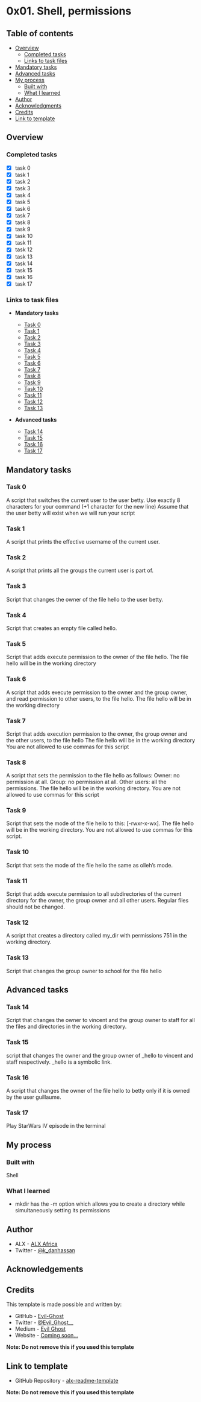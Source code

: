 # 0x01. Shell, permissions

## Table of contents

 
- [Overview](#overview)
  - [Completed tasks](#completed-tasks)
  - [Links to task files](#links-to-task-files)
- [Mandatory tasks](#mandatory-tasks)
- [Advanced tasks](#advanced-tasks)
- [My process](#my-process)
  - [Built with](#built-with)
  - [What I learned](#what-i-learned)
- [Author](#author)
- [Acknowledgments](#acknowledgements)
- [Credits](#credits)
- [Link to template](#link-to-template)

## Overview

### Completed tasks

- [x] task 0
- [x] task 1
- [x] task 2
- [x] task 3
- [x] task 4
- [x] task 5
- [x] task 6
- [x] task 7
- [x] task 8
- [x] task 9
- [x] task 10
- [x] task 11
- [x] task 12
- [x] task 13
- [x] task 14
- [x] task 15
- [x] task 16
- [x] task 17

### Links to task files

- **Mandatory tasks**
  - [Task 0][Task 0]
  - [Task 1][Task 1]
  - [Task 2][Task 2]
  - [Task 3][Task 3]
  - [Task 4][Task 4]
  - [Task 5][Task 5]
  - [Task 6][Task 6]
  - [Task 7][Task 7]
  - [Task 8][Task 8]
  - [Task 9][Task 9]
  - [Task 10][Task 10]
  - [Task 11][Task 11]
  - [Task 12][Task 12]
  - [Task 13][Task 13]

- **Advanced tasks**
  - [Task 14][Task 14]
  - [Task 15][Task 15]
  - [Task 16][Task 16]
  - [Task 17][Task 17]

[Task 0]: ./0-iam_betty
[Task 1]: ./1-who_am_i
[Task 2]: ./2-groups
[Task 3]: ./3-new_owner
[Task 4]: ./4-empty
[Task 5]: ./5-execute
[Task 6]: ./6-multiple_permissions
[Task 7]: ./7-everybody
[Task 8]: ./8-James_Bond
[Task 9]: ./9-John_Doe
[Task 10]: ./10-mirror_permissions
[Task 11]: ./11-directories_permissions
[Task 12]: ./12-directory_permissions
[Task 13]: ./13-change_group
[Task 14]: ./100-change_owner_and_group
[Task 15]: ./101-symbolic_link_permissions
[Task 16]: ./102-if_only
[Task 17]: ./103-Star_Wars

## Mandatory tasks

### Task 0
A script that switches the current user to the user betty.
Use exactly 8 characters for your command (+1 character for the new line)
Assume that the user betty will exist when we will run your script

### Task 1
A script that prints the effective username of the current user.

### Task 2
A script that prints all the groups the current user is part of.

### Task 3
Script that changes the owner of the file hello to the user betty.

### Task 4
Script that creates an empty file called hello.

### Task 5
Script that adds execute permission to the owner of the file hello.
The file hello will be in the working directory

### Task 6
A script that adds execute permission to the owner and the group owner, and read permission to other users, to the file hello.
The file hello will be in the working directory

### Task 7
Script that adds execution permission to the owner, the group owner and the other users, to the file hello
The file hello will be in the working directory
You are not allowed to use commas for this script

### Task 8
A script that sets the permission to the file hello as follows:
Owner: no permission at all.
Group: no permission at all.
Other users: all the permissions.
The file hello will be in the working directory. You are not allowed to use commas for this script

### Task 9
Script that sets the mode of the file hello to this:
[-rwxr-x-wx].
The file hello will be in the working directory.
You are not allowed to use commas for this script.

### Task 10
Script that sets the mode of the file hello the same as olleh’s mode.

### Task 11
Script that adds execute permission to all subdirectories of the current directory for the owner, the group owner and all other users.
Regular files should not be changed.

### Task 12
A script that creates a directory called my\_dir with permissions 751 in the working directory.

### Task 13
Script that changes the group owner to school for the file hello


## Advanced tasks

### Task 14
Script that changes the owner to vincent and the group owner to staff for all the files and directories in the working directory.

### Task 15
script that changes the owner and the group owner of \_hello to vincent and staff respectively. \_hello is a symbolic link.

### Task 16
A script that changes the owner of the file hello to betty only if it is owned by the user guillaume.

### Task 17
Play StarWars IV episode in the terminal


## My process

### Built with
Shell


### What I learned
- mkdir has the -m option which allows you to create a directory while simultaneously setting its permissions

## Author

- ALX - [ALX Africa](https://www.alxafrica.com)
- Twitter - [@k\_danhassan](https://twitter.com/k_danhassan)

## Acknowledgements


## Credits

This template is made possible and written by:
- GitHub - [Evil-Ghost](https://github.com/Evil-Ghost)
- Twitter - [@Evil\_Ghost\_\_](https://www.twitter.com/evil_ghost__)
- Medium - [Evil Ghost](https://medium.com/@evilghost)
- Website - [Coming soon...](#)

**Note: Do not remove this if you used this template**

## Link to template

- GitHub Repository - [alx-readme-template](https://github.com/Evil-Ghost/alx-readme-template)

**Note: Do not remove this if you used this template**

